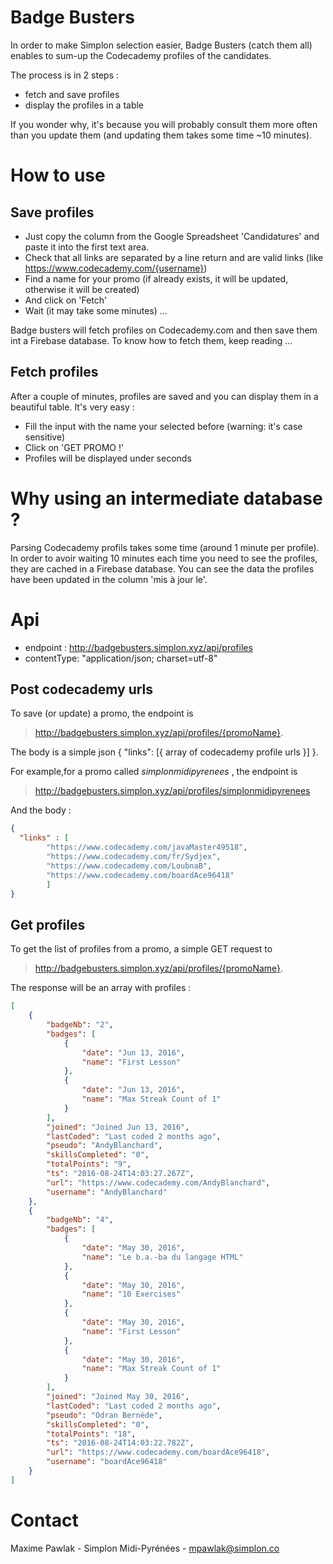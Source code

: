 # Badge Busters
In order to make Simplon selection easier, Badge Busters (catch them all) enables to sum-up the Codecademy profiles of the candidates.

The process is in 2 steps :
* fetch and save profiles
* display the profiles in a table

If you wonder why, it's because you will probably consult them more often than you update them (and updating them takes some time ~10 minutes).


# How to use

## Save profiles
* Just copy the column from the Google Spreadsheet 'Candidatures' and paste it into the first text area.
* Check that all links are separated by a line return and are valid links (like https://www.codecademy.com/{username})
* Find a name for your promo (if already exists, it will be updated, otherwise it will be created)
* And click on 'Fetch'
* Wait (it may take some minutes) ...

Badge busters will fetch profiles on Codecademy.com and then save them int a Firebase database. To know how to fetch them, keep reading ...


## Fetch profiles
After a couple of minutes, profiles are saved and you can display them in a beautiful table. It's very easy :
* Fill the input with the name your selected before (warning: it's case sensitive)
* Click on 'GET PROMO !'
* Profiles will be displayed under seconds


# Why using an intermediate database ?
Parsing Codecademy profils takes some time (around 1 minute per profile). In order to avoir waiting 10 minutes each time you need to see the profiles, they are cached in a Firebase database. You can see the data the profiles have been updated in the column 'mis à jour le'.

# Api
* endpoint : http://badgebusters.simplon.xyz/api/profiles
* contentType: "application/json; charset=utf-8"

## Post codecademy urls
To save (or update) a promo, the endpoint is
> http://badgebusters.simplon.xyz/api/profiles/{promoName}.

The body is a simple json { "links": [{ array of codecademy profile urls }] }.


For example,for a promo called *simplonmidipyrenees* , the
endpoint is
> http://badgebusters.simplon.xyz/api/profiles/simplonmidipyrenees

And the body :
```json
{
  "links" : [
  		"https://www.codecademy.com/javaMaster49518",
  		"https://www.codecademy.com/fr/Sydjex",
  		"https://www.codecademy.com/LoubnaB",
  		"https://www.codecademy.com/boardAce96418"
  		]
}
```

## Get profiles
To get the list of profiles from a promo, a simple GET request to
> http://badgebusters.simplon.xyz/api/profiles/{promoName}.

The response will be an array with profiles :
```json
[
    {
        "badgeNb": "2",
        "badges": [
            {
                "date": "Jun 13, 2016",
                "name": "First Lesson"
            },
            {
                "date": "Jun 13, 2016",
                "name": "Max Streak Count of 1"
            }
        ],
        "joined": "Joined Jun 13, 2016",
        "lastCoded": "Last coded 2 months ago",
        "pseudo": "AndyBlanchard",
        "skillsCompleted": "0",
        "totalPoints": "9",
        "ts": "2016-08-24T14:03:27.267Z",
        "url": "https://www.codecademy.com/AndyBlanchard",
        "username": "AndyBlanchard"
    },
    {
        "badgeNb": "4",
        "badges": [
            {
                "date": "May 30, 2016",
                "name": "Le b.a.-ba du langage HTML"
            },
            {
                "date": "May 30, 2016",
                "name": "10 Exercises"
            },
            {
                "date": "May 30, 2016",
                "name": "First Lesson"
            },
            {
                "date": "May 30, 2016",
                "name": "Max Streak Count of 1"
            }
        ],
        "joined": "Joined May 30, 2016",
        "lastCoded": "Last coded 2 months ago",
        "pseudo": "Odran Bernède",
        "skillsCompleted": "0",
        "totalPoints": "18",
        "ts": "2016-08-24T14:03:22.782Z",
        "url": "https://www.codecademy.com/boardAce96418",
        "username": "boardAce96418"
    }
]
```

# Contact
Maxime Pawlak - Simplon Midi-Pyrénées - mpawlak@simplon.co
